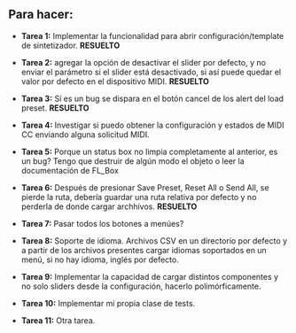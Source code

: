 ## Para hacer:

* **Tarea 1:** Implementar la funcionalidad para abrir configuración/template de sintetizador. **RESUELTO**

* **Tarea 2:** agregar la opción de desactivar el slider por defecto, y no enviar el parámetro si el slider está desactivado, si así puede quedar el valor por defecto en el dispositivo MIDI. **RESUELTO**

* **Tarea 3:** Sí es un bug se dispara en el botón cancel de los alert del load preset. **RESUELTO**

* **Tarea 4:** Investigar si puedo obtener la configuración y estados de MIDI CC enviando alguna solicitud MIDI.

* **Tarea 5:** Porque un status box no limpia completamente al anterior, es un bug? Tengo que destruir de algún modo el objeto o leer la documentación de FL_Box

* **Tarea 6:** Después de presionar Save Preset, Reset All o Send All, se pierde la ruta, debería guardar una ruta relativa por defecto y no perderla de donde cargar archhivos. **RESUELTO**

* **Tarea 7:** Pasar todos los botones a menúes? 

* **Tarea 8:** Soporte de idioma. Archivos CSV en un directorio por defecto y a partir de los archivos presentes cargar idiomas soportados en un menú, si no hay idioma, inglés por defecto. 

* **Tarea 9:** Implementar la capacidad de cargar distintos componentes y no solo sliders desde la configuración, hacerlo polimórficamente.

* **Tarea 10:** Implementar mi propia clase de tests.

* **Tarea 11:** Otra tarea.